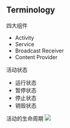## Terminology ##
四大组件
- Activity
- Service
- Broadcast Receiver
- Content Provider

活动状态
- 运行状态
- 暂停状态
- 停止状态
- 销毁状态

活动的生命周期
![](https://developer.android.com/guide/components/images/activity_lifecycle.png)

